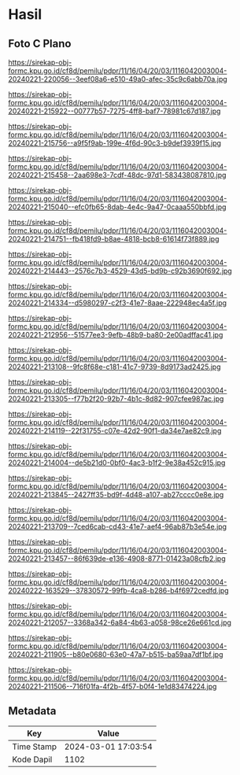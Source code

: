 # Hasil

## Foto C Plano

https://sirekap-obj-formc.kpu.go.id/cf8d/pemilu/pdpr/11/16/04/20/03/1116042003004-20240221-220056--3eef08a6-e510-49a0-afec-35c9c6abb70a.jpg

https://sirekap-obj-formc.kpu.go.id/cf8d/pemilu/pdpr/11/16/04/20/03/1116042003004-20240221-215922--00777b57-7275-4ff8-baf7-78981c67d187.jpg

https://sirekap-obj-formc.kpu.go.id/cf8d/pemilu/pdpr/11/16/04/20/03/1116042003004-20240221-215756--a9f5f9ab-199e-4f6d-90c3-b9def3939f15.jpg

https://sirekap-obj-formc.kpu.go.id/cf8d/pemilu/pdpr/11/16/04/20/03/1116042003004-20240221-215458--2aa698e3-7cdf-48dc-97d1-583438087810.jpg

https://sirekap-obj-formc.kpu.go.id/cf8d/pemilu/pdpr/11/16/04/20/03/1116042003004-20240221-215040--efc0fb65-8dab-4e4c-9a47-0caaa550bbfd.jpg

https://sirekap-obj-formc.kpu.go.id/cf8d/pemilu/pdpr/11/16/04/20/03/1116042003004-20240221-214751--fb418fd9-b8ae-4818-bcb8-61614f73f889.jpg

https://sirekap-obj-formc.kpu.go.id/cf8d/pemilu/pdpr/11/16/04/20/03/1116042003004-20240221-214443--2576c7b3-4529-43d5-bd9b-c92b3690f692.jpg

https://sirekap-obj-formc.kpu.go.id/cf8d/pemilu/pdpr/11/16/04/20/03/1116042003004-20240221-214334--d5980297-c2f3-41e7-8aae-222948ec4a5f.jpg

https://sirekap-obj-formc.kpu.go.id/cf8d/pemilu/pdpr/11/16/04/20/03/1116042003004-20240221-212956--51577ee3-9efb-48b9-ba80-2e00adffac41.jpg

https://sirekap-obj-formc.kpu.go.id/cf8d/pemilu/pdpr/11/16/04/20/03/1116042003004-20240221-213108--9fc8f68e-c181-41c7-9739-8d9173ad2425.jpg

https://sirekap-obj-formc.kpu.go.id/cf8d/pemilu/pdpr/11/16/04/20/03/1116042003004-20240221-213305--f77b2f20-92b7-4b1c-8d82-907cfee987ac.jpg

https://sirekap-obj-formc.kpu.go.id/cf8d/pemilu/pdpr/11/16/04/20/03/1116042003004-20240221-214119--22f31755-c07e-42d2-90f1-da34e7ae82c9.jpg

https://sirekap-obj-formc.kpu.go.id/cf8d/pemilu/pdpr/11/16/04/20/03/1116042003004-20240221-214004--de5b21d0-0bf0-4ac3-b1f2-9e38a452c915.jpg

https://sirekap-obj-formc.kpu.go.id/cf8d/pemilu/pdpr/11/16/04/20/03/1116042003004-20240221-213845--2427ff35-bd9f-4d48-a107-ab27cccc0e8e.jpg

https://sirekap-obj-formc.kpu.go.id/cf8d/pemilu/pdpr/11/16/04/20/03/1116042003004-20240221-213709--7ced6cab-cd43-41e7-aef4-96ab87b3e54e.jpg

https://sirekap-obj-formc.kpu.go.id/cf8d/pemilu/pdpr/11/16/04/20/03/1116042003004-20240221-213457--86f639de-e136-4908-8771-01423a08cfb2.jpg

https://sirekap-obj-formc.kpu.go.id/cf8d/pemilu/pdpr/11/16/04/20/03/1116042003004-20240222-163529--37830572-99fb-4ca8-b286-b4f6972cedfd.jpg

https://sirekap-obj-formc.kpu.go.id/cf8d/pemilu/pdpr/11/16/04/20/03/1116042003004-20240221-212057--3368a342-6a84-4b63-a058-98ce26e661cd.jpg

https://sirekap-obj-formc.kpu.go.id/cf8d/pemilu/pdpr/11/16/04/20/03/1116042003004-20240221-211905--b80e0680-63e0-47a7-b515-ba59aa7df1bf.jpg

https://sirekap-obj-formc.kpu.go.id/cf8d/pemilu/pdpr/11/16/04/20/03/1116042003004-20240221-211506--716f01fa-4f2b-4f57-b0f4-1e1d83474224.jpg


## Metadata

| Key        | Value               |
| ---------- | ------------------- |
| Time Stamp | 2024-03-01 17:03:54 |
| Kode Dapil | 1102                |



